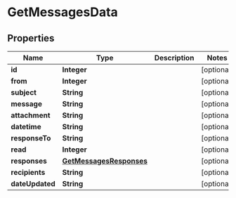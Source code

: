 
# GetMessagesData

## Properties
Name | Type | Description | Notes
------------ | ------------- | ------------- | -------------
**id** | **Integer** |  |  [optional]
**from** | **Integer** |  |  [optional]
**subject** | **String** |  |  [optional]
**message** | **String** |  |  [optional]
**attachment** | **String** |  |  [optional]
**datetime** | **String** |  |  [optional]
**responseTo** | **String** |  |  [optional]
**read** | **Integer** |  |  [optional]
**responses** | [**GetMessagesResponses**](GetMessagesResponses.md) |  |  [optional]
**recipients** | **String** |  |  [optional]
**dateUpdated** | **String** |  |  [optional]



